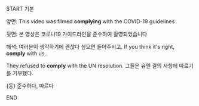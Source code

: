 START
기본

앞면:
This video was filmed **complying** with the COVID-19 guidelines

뒷면:
본 영상은 코로나19 가이드라인을 준수하여 촬영되었습니다

해석:
여러분이 생각하기에 괜찮다 싶으면 들어주시고.
If you think it's right, **comply** with us.

They refused to **comply** with the UN resolution. 
그들은 유엔 결의 사항에 따르기를 거부했다.

{동} 준수하다, 따르다
<!--ID: 1742872277850-->
END
